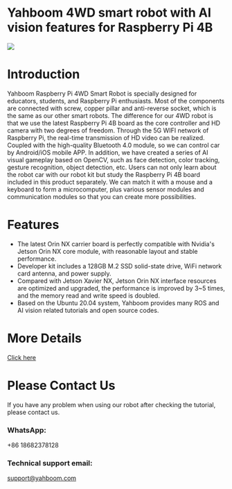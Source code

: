 # Yahboom 4WD smart robot with AI vision features for Raspberry Pi 4B
![]([https://github.com/YahboomTechnology/RaspberryPi-4WD-Car/blob/master/Yahboom_Pi4WD.png](https://github.com/YahboomTechnology/Jetson_Orin_NX/blob/main/Jeston_orin_nx.jpg))
# Introduction
Yahboom Raspberry Pi 4WD Smart Robot is specially designed for educators, students, and Raspberry Pi enthusiasts. Most of the components are connected with screw, copper pillar and anti-reverse socket, which is the same as our other smart robots. The difference for our 4WD robot is that we use the latest Raspberry Pi 4B board as the core controller and HD camera with two degrees of freedom. Through the 5G WIFI network of Raspberry Pi, the real-time transmission of HD video can be realized. Coupled with the high-quality Bluetooth 4.0 module, so we can control car by Android/iOS mobile APP. In addition, we have created a series of AI visual gameplay based on OpenCV, such as face detection, color tracking, gesture recognition, object detection, etc. Users can not only learn about the robot car with our robot kit but study the Raspberry Pi 4B board included in this product separately. We can match it with a mouse and a keyboard to form a microcomputer, plus various sensor modules and communication modules so that you can create more possibilities.
# Features
* The latest Orin NX carrier board is perfectly compatible with Nvidia's Jetson Orin NX core module, with reasonable layout and stable performance.
* Developer kit includes a 128GB M.2 SSD solid-state drive, WiFi network card antenna, and power supply.
* Compared with Jetson Xavier NX, Jetson Orin NX interface resources are optimized and upgraded, the performance is improved by 3~5 times, and the memory read and write speed is doubled.
* Based on the Ubuntu 20.04 system, Yahboom provides many ROS and AI vision related tutorials and open source codes.

# More Details
[Click here]([https://category.yahboom.net/products/4wdrobot](https://category.yahboom.net/products/jetson-orin-nx))

# Please Contact Us
If you have any problem when using our robot after checking the tutorial, please contact us.

### WhatsApp:
+86 18682378128

### Technical support email: 
support@yahboom.com
